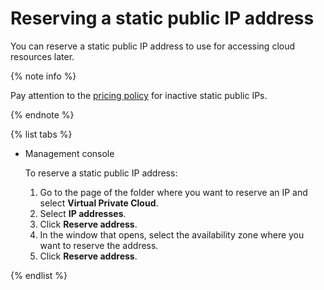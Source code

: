 # Reserving a static public IP address

You can reserve a static public IP address to use for accessing cloud resources later.

{% note info %}

Pay attention to the [pricing policy](../pricing.md#prices-public-ip) for inactive static public IPs.

{% endnote %}

{% list tabs %}

- Management console

  To reserve a static public IP address:
  1. Go to the page of the folder where you want to reserve an IP and select **Virtual Private Cloud**.
  1. Select **IP addresses**.
  1. Click **Reserve address**.
  1. In the window that opens, select the availability zone where you want to reserve the address.
  1. Click **Reserve address**.

{% endlist %}

